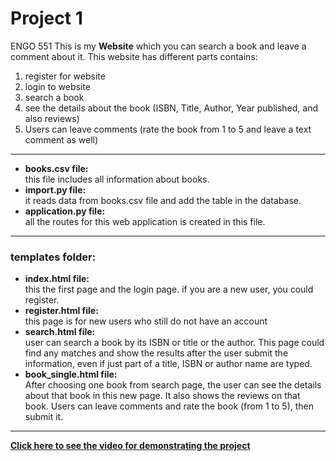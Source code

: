 # Project 1

ENGO 551
This is my **Website** which you can search a book and leave a comment about it.
This website has different parts contains:
1. register for website
2. login to website
3. search a book
4. see the details about the book (ISBN, Title, Author, Year published, and also reviews)
5. Users can leave comments (rate the book from 1 to 5 and leave a text comment as well)
---
- **books.csv file:**   
this file includes all information about books.  
- **import.py file:**   
it reads data from books.csv file and add the table in the database.
- **application.py file:**  
all the routes for this web application is created in this file.  
---
### templates folder:  
- **index.html file:**  
this the first page and the login page. if you are a new user, you could register.  
- **register.html file:**  
this page is for new users who still do not have an account  
- **search.html file:**  
user can search a book by its ISBN or title or the author. This page could find any matches and show the results after the user submit the information, even if just part of a title, ISBN or author name are typed.  
- **book_single.html file:**  
After choosing one book from search page, the user can see the details about that book in this new page. It also shows the reviews on that book. Users can leave comments and rate the book (from 1 to 5), then submit it.  
---

[**Click here to see the video for demonstrating the project**](https://drive.google.com/file/d/1kY_UCrHrtYFGKR6x90u0rOPrSeuW_hf_/view?usp=sharing)
